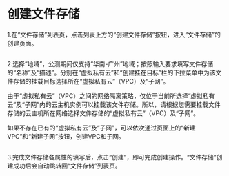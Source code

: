 # 创建文件存储

1.在“文件存储”列表页，点击列表上方的“创建文件存储”按钮，进入“文件存储”的创建页面。

![]()

2.选择“地域”，公测期间仅支持“华南-广州”地域；按照输入要求填写文件存储的“名称”及“描述”。分别在“虚拟私有云”和“创建挂在目标”栏的下拉菜单中为该文件存储的挂载目标选择所在“虚拟私有云”（VPC）及“子网”。

由于“虚拟私有云”（VPC）之间的网络隔离策略，仅位于当前所选择“虚拟私有云”及“子网”内的云主机实例可以挂载该文件存储。所以，请根据您需要挂载文件存储的云主机所在网络选择文件存储的“虚拟私有云”（VPC）及“子网”。

如果不存在已有的“虚拟私有云”及“子网”，可以依次通过页面上的“新建VPC”和“新建子网”按钮，创建VPC和子网。

![]()

3.完成文件存储各属性的填写后，点击“创建”，即可完成创建操作。“文件存储”创建成功后会自动跳转回“文件存储”列表页。

![]()

